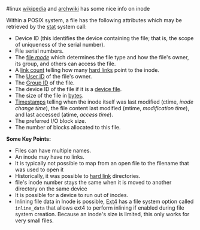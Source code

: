 #linux
[wikipedia](https://en.wikipedia.org/wiki/Inode) and [archwiki](https://man.archlinux.org/man/inode.7.en) has some nice info on inode

Within a POSIX system, a file has the following attributes  which may be retrieved by the [stat](https://en.wikipedia.org/wiki/Stat_(Unix) "Stat (Unix)") system call:

-   Device ID (this identifies the device containing the file; that is, the scope of uniqueness of the serial number).
-   File serial numbers.
-   The [file _mode_](https://en.wikipedia.org/wiki/File_system_permissions "File system permissions") which determines the file type and how the file's owner, its group, and others can access the file.
-   A [link count](https://en.wikipedia.org/wiki/Reference_counting "Reference counting") telling how many [hard links](https://en.wikipedia.org/wiki/Hard_link "Hard link") point to the inode.
-   The [User ID](https://en.wikipedia.org/wiki/User_identifier_(Unix) "User identifier (Unix)") of the file's owner.
-   The [Group ID](https://en.wikipedia.org/wiki/Group_identifier_(Unix) "Group identifier (Unix)") of the file.
-   The device ID of the file if it is a [device file](https://en.wikipedia.org/wiki/Device_file "Device file").
-   The size of the file in [bytes](https://en.wikipedia.org/wiki/Byte "Byte").
-   [Timestamps](https://en.wikipedia.org/wiki/Timestamp "Timestamp") telling when the inode itself was last modified (ctime, _inode change time_), the file content last modified (mtime, _modification time_), and last accessed (atime, _access time_).
-   The preferred I/O block size.
-   The number of blocks allocated to this file.


**Some Key Points:**
- Files can have multiple names.
- An inode may have no links.
- It is typically not possible to map from an open file to the filename that was used to open it
- Historically, it was possible to [hard link](https://en.wikipedia.org/wiki/Hard_link "Hard link") directories.
- file's inode number stays the same when it is moved to another directory on the same device
- It is possible for a device to run out of inodes.
- Inlining file data in Inode is possible, [Ext4](https://en.wikipedia.org/wiki/Ext4 "Ext4") has a file system option called `inline_data` that allows ext4 to perform inlining if enabled during file system creation. Because an inode's size is limited, this only works for very small files.

